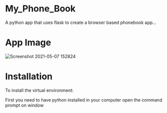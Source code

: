 # My_Phone_Book
A python app that uses flask to create a browser based phonebook app...
# App Image
![Screenshot 2021-05-07 152824](https://user-images.githubusercontent.com/46790714/117457281-5ea0c500-af49-11eb-91d1-e40bd06cc2d2.png)

# Installation
To install the virtual environment:

First you need to have python installed in your computer
open the command prompt on window
